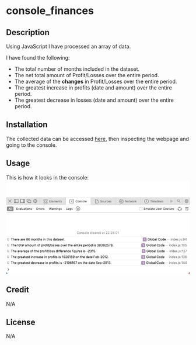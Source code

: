# console_finances

## Description
Using JavaScript I have processed an array of data.

I have found the following:

- The total number of months included in the dataset.
- The net total amount of Profit/Losses over the entire period.
- The average of the **changes** in Profit/Losses over the entire period.
- The greatest increase in profits (date and amount) over the entire period.
- The greatest decrease in losses (date and amount) over the entire period.

## Installation
The collected data can be accessed [here](https://lolanewell.github.io/console_finances), then inspecting the webpage and going to the console.

## Usage
This is how it looks in the console:
![desktop](assets/console_screenshot.png)

## Credit
N/A

## License
N/A
